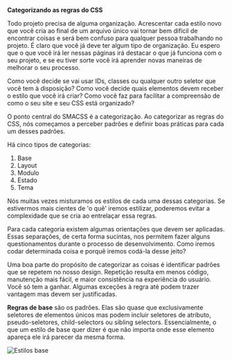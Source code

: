 **Categorizando as regras do CSS**

Todo projeto precisa de alguma organização. Acrescentar cada estilo novo que você cria ao final de um arquivo único vai tornar bem difícil de encontrar coisas e será bem confuso para qualquer pessoa trabalhando no projeto. É claro que você já deve ter algum tipo de organização. Eu espero que o que você irá ler nessas páginas irá destacar o que já funciona com o seu projeto, e se eu tiver sorte você irá aprender novas maneiras de melhorar o seu processo.

Como você decide se vai usar IDs, classes ou qualquer outro seletor que você tem à disposição? Como você decide quais elementos devem receber o estilo que você irá criar? Como você faz para facilitar a compreensão de como o seu site e seu CSS está organizado?

O ponto central do SMACSS é a categorização. Ao categorizar as regras do CSS, nós começamos a perceber padrões e definir boas práticas para cada um desses padrões.

Há cinco tipos de categorias:
1. Base
2. Layout
3. Modulo
4. Estado
5. Tema

Nós muitas vezes misturamos os estilos de cada uma dessas categorias. Se estivermos mais cientes de 'o quê' iremos estilizar, poderemos evitar a complexidade que se cria ao entrelaçar essa regras. 

Para cada categoria existem algumas orientações que devem ser aplicadas. Essas separações, de certa forma sucintas, nos permitem fazer alguns questionamentos durante o processo de desenvolvimento. Como iremos codar determinada coisa e porquê iremos codá-la desse jeito?

Uma boa parte do propósito de categorizar as coisas é identificar padrões que se repetem no nosso design. Repetição resulta em menos código, manutenção mais fácil, e maior consistência na experiência do usuário. Você só tem a ganhar. Algumas exceções à regra até podem trazer vantagem mas devem ser justificadas.

**Regras de base** são os padrões. Elas são quase que exclusivamente seletores de elementos únicos mas podem incluir seletores de atributo, pseudo-seletores, child-selectors ou sibling selectors. Essencialmente, o que um estilo de base quer dizer é que não importa onde esse elemento apareça ele irá parecer da mesma forma.

![Estilos base](/images/Base.jpg)
